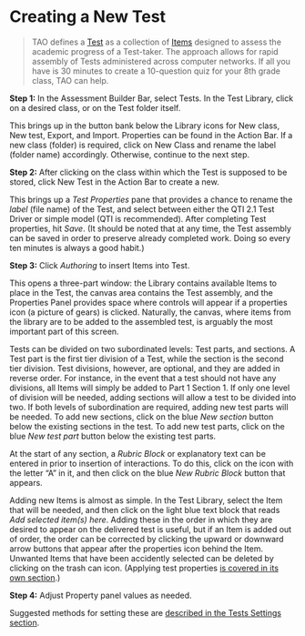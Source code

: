 <!--
created_at: 2015-05-15
authors:         
    - "Ben Angel"    
--> 

# Creating a New Test

>TAO defines a [Test](../terminology/what-is-a-test.md) as a collection of [Items](../terminology/what-is-an-interaction.md) designed to assess the academic progress of a Test-taker. The approach allows for rapid assembly of Tests administered across computer networks. If all you have is 30 minutes to create a 10-question quiz for your 8th grade class, TAO can help.

**Step 1:** In the Assessment Builder Bar, select Tests. In the Test Library, click on a desired class, or on the Test folder itself.

This brings up in the button bank below the Library icons for New class, New test, Export, and Import. Properties can be found in the Action Bar. If a new class (folder) is required, click on New Class and rename the label (folder name) accordingly. Otherwise, continue to the next step.

**Step 2:** After clicking on the class within which the Test is supposed to be stored, click New Test in the Action Bar to create a new.

This brings up a *Test Properties* pane that provides a chance to rename the *label* (file name) of the Test, and select between either the QTI 2.1 Test Driver or simple model (QTI is recommended). After completing Test properties, hit *Save*. (It should be noted that at any time, the Test assembly can be saved in order to preserve already completed work. Doing so every ten minutes is always a good habit.)

**Step 3:** Click *Authoring* to insert Items into Test.

This opens a three-part window: the Library contains available Items to place in the Test, the canvas area contains the Test assembly, and the Properties Panel  provides space where controls will appear if a properties icon (a picture of gears) is clicked. Naturally, the canvas, where items from the library are to be added to the assembled test, is arguably the most important part of this screen. 

Tests can be divided on two subordinated levels: Test parts, and sections. A Test part is the first tier division of a Test, while the section is the second tier division. Test divisions, however, are optional, and they are added in reverse order. For instance, in the event that a test should not have any divisions, all Items will simply be added to Part 1 Section 1. If only one level of division will be needed, adding sections will allow a test to be divided into two. If both levels of subordination are required, adding new test parts will be needed. To add new sections, click on the blue *New section* button below the existing sections in the test. To add new test parts, click on the blue *New test part* button below the existing test parts.

At the start of any section, a *Rubric Block* or explanatory text can be entered in prior to insertion of interactions. To do this, click on the icon with the letter “A” in it, and then click on the blue *New Rubric Block* button that appears.

Adding new Items is almost as simple. In the Test Library, select the Item that will be needed, and then click on the light blue text block that reads *Add selected item(s) here*. Adding these in the order in which they are desired to appear on the delivered test is useful, but if an Item is added out of order, the order can be corrected by clicking the upward or downward arrow buttons that appear after the properties icon behind the Item. Unwanted Items that have been accidently selected can be deleted by clicking on the trash can icon. (Applying test properties [is covered in its own section](../tests/tests-settings.md).)

**Step 4:** Adjust Property panel values as needed.

Suggested methods for setting these are [described in the Tests Settings section](../tests/tests-settings.md).

